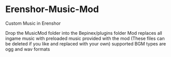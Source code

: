 # Erenshor-Music-Mod
Custom Music in Erenshor

 Drop the MusicMod folder into the Bepinex/plugins folder
 Mod replaces all ingame music with preloaded music provided with the mod 
 (These files can be deleted if you like and replaced with your own)
 supported BGM types are ogg and wav formats

